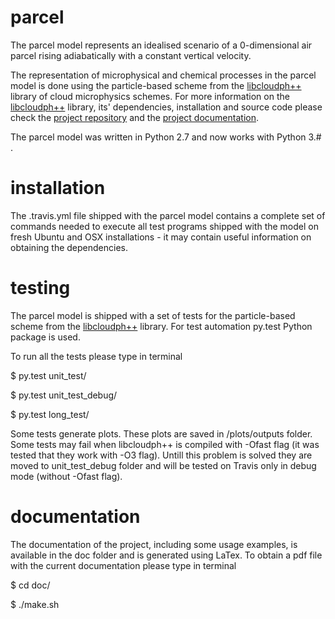 parcel
=======

The parcel model represents an idealised scenario of a 0-dimensional 
  air parcel rising adiabatically with a constant vertical velocity. 

The representation of microphysical and chemical processes in the parcel model 
  is done using the particle-based scheme from the [libcloudph++](http://libcloudphxx.igf.fuw.edu.pl/) 
  library of cloud microphysics schemes.
For more information on the [libcloudph++](http://libcloudphxx.igf.fuw.edu.pl/) library, 
  its' dependencies, installation and source code please check the 
  [project repository](https://github.com/igfuw/libcloudphxx) and 
  the [project documentation](http://www.geosci-model-dev.net/8/1677/2015/).

The parcel model was written in Python 2.7 and now works with Python 3.# . 

# installation

The .travis.yml file shipped with the parcel model 
  contains a complete set of commands needed to execute all test programs
  shipped with the model on fresh Ubuntu and OSX installations -
  it may contain useful information on obtaining the dependencies.

# testing

The parcel model is shipped with a set of tests for the particle-based scheme 
  from the [libcloudph++](http://libcloudphxx.igf.fuw.edu.pl/) library.
For test automation py.test Python package is used.

To run all the tests  please type in terminal

  $ py.test unit_test/

  $ py.test unit_test_debug/

  $ py.test long_test/

Some tests generate plots. 
These plots are saved in /plots/outputs folder.
Some tests may fail when libcloudph++ is compiled with -Ofast flag
  (it was tested that they work with -O3 flag).
Untill this problem is solved they are moved to unit_test_debug folder
  and will be tested on Travis only in debug mode (without -Ofast flag).

# documentation

The documentation of the project, including some usage examples,
  is available in the doc folder and is generated using LaTex.
To obtain a pdf file with the current documentation please type in terminal

  $ cd doc/

  $ ./make.sh


